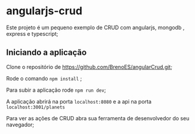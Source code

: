 # angularjs-crud

Este projeto é um pequeno exemplo de CRUD com angularjs, mongodb , express e typescript;

## Iniciando a aplicação

Clone o repositório de https://github.com/BrenoES/angularCrud.git;

Rode o comando `npm install` ;

Para subir a aplicação rode `npm run dev`;

A aplicação abrirá na porta `localhost:8080` e a api na porta `localhost:3001/planets`

Para ver as ações de CRUD abra sua ferramenta de desenvolvedor do seu navegador;

